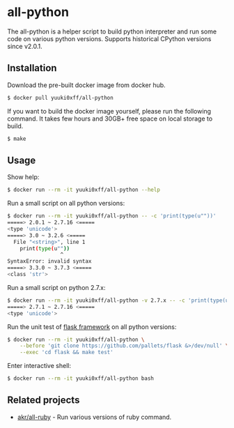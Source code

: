 # all-python
The all-python is a helper script to build python interpreter and run some code on various python versions.
Supports historical CPython versions since v2.0.1.


## Installation
Download the pre-built docker image from docker hub.

```bash
$ docker pull yuuki0xff/all-python
```

If you want to build the docker image yourself, please run the following command.
It takes few hours and 30GB+ free space on local storage to build.

```bash
$ make
```


## Usage
Show help:

```bash
$ docker run --rm -it yuuki0xff/all-python --help
```

Run a small script on all python versions:

```bash
$ docker run --rm -it yuuki0xff/all-python -- -c 'print(type(u""))'
=====> 2.0.1 ~ 2.7.16 <=====
<type 'unicode'>
=====> 3.0 ~ 3.2.6 <=====
  File "<string>", line 1
    print(type(u""))
                 ^
SyntaxError: invalid syntax
=====> 3.3.0 ~ 3.7.3 <=====
<class 'str'>
```


Run a small script on python 2.7.x:

```bash
$ docker run --rm -it yuuki0xff/all-python -v 2.7.x -- -c 'print(type(u""))'
=====> 2.7.1 ~ 2.7.16 <=====
<type 'unicode'>
```


Run the unit test of [flask framework](http://flask.pocoo.org/) on all python versions:

```bash
$ docker run --rm -it yuuki0xff/all-python \
	--before 'git clone https://github.com/pallets/flask &>/dev/null' \
	--exec 'cd flask && make test'
```

Enter interactive shell:

```bash
$ docker run --rm -it yuuki0xff/all-python bash
```


## Related projects
* [akr/all-ruby](https://github.com/akr/all-ruby) - Run various versions of ruby command.

